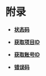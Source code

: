 # 附录<a name="ZH-CN_TOPIC_0249573135"></a>

-   **[状态码](状态码.md)**  

-   **[获取项目ID](获取项目ID.md)**  

-   **[获取账号ID](获取账号ID.md)**  

-   **[错误码](错误码.md)**  


